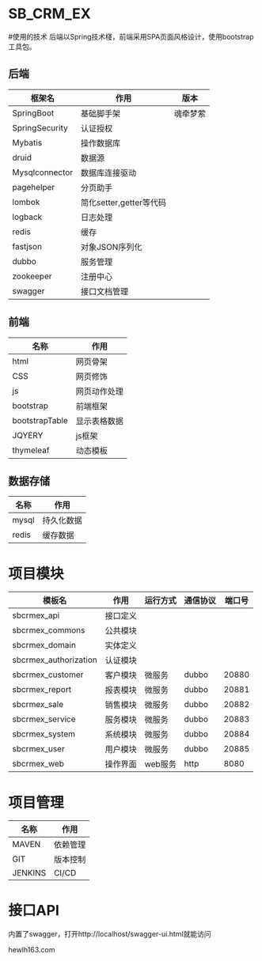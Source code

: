# SB_CRM_EX


#使用的技术
    后端以Spring技术棧，前端采用SPA页面风格设计，使用bootstrap工具包。

## 后端
|框架名|作用 |版本 |
|---|---|---|
|SpringBoot|基础脚手架|魂牵梦萦|
|SpringSecurity|认证授权|
|Mybatis|操作数据库||
|druid|数据源||
|Mysqlconnector|数据库连接驱动|
|pagehelper|分页助手|
|lombok|简化setter,getter等代码|
|logback|日志处理||
|redis|缓存|
|fastjson|对象JSON序列化|
|dubbo|服务管理||
|zookeeper|注册中心|
|swagger|接口文档管理|


## 前端
 |名称|作用|
 |---|---|
 |html|网页骨架|
 |CSS|网页修饰|
 |js|网页动作处理|
 |bootstrap|前端框架|
 |bootstrapTable|显示表格数据
 |JQYERY|js框架|
 |thymeleaf|动态模板
 
## 数据存储
|名称|作用|
|---|---|
|mysql|持久化数据|
|redis|缓存数据|

# 项目模块

|模板名|作用|运行方式|通信协议|端口号|
|---|---|---|---|---|
|sbcrmex_api|接口定义||
|sbcrmex_commons|公共模块||
|sbcrmex_domain|实体定义||
|sbcrmex_authorization|认证模块||
|sbcrmex_customer|客户模块|微服务|dubbo|20880|
|sbcrmex_report|报表模块|微服务|dubbo|20881|
|sbcrmex_sale|销售模块|微服务|dubbo|20882|
|sbcrmex_service|服务模块|微服务|dubbo|20883|
|sbcrmex_system|系统模块|微服务|dubbo|20884|
|sbcrmex_user|用户模块|微服务|dubbo|20885|
|sbcrmex_web|操作界面|web服务|http|8080|


# 项目管理
|名称|作用|
|---|---|
|MAVEN|依赖管理|
|GIT|版本控制|
|JENKINS|CI/CD|

# 接口API
内置了swagger，打开http://localhost/swagger-ui.html就能访问

hewlh163.com